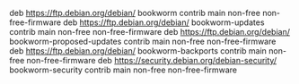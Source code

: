 deb https://ftp.debian.org/debian/ bookworm contrib main non-free non-free-firmware
deb https://ftp.debian.org/debian/ bookworm-updates contrib main non-free non-free-firmware
deb https://ftp.debian.org/debian/ bookworm-proposed-updates contrib main non-free non-free-firmware
deb https://ftp.debian.org/debian/ bookworm-backports contrib main non-free non-free-firmware
deb https://security.debian.org/debian-security/ bookworm-security contrib main non-free non-free-firmware
